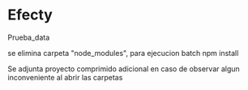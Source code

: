 # Efecty
Prueba_data

se elimina carpeta "node_modules", para ejecucion batch npm install

Se adjunta proyecto comprimido adicional en caso de observar algun inconveniente al abrir las carpetas
